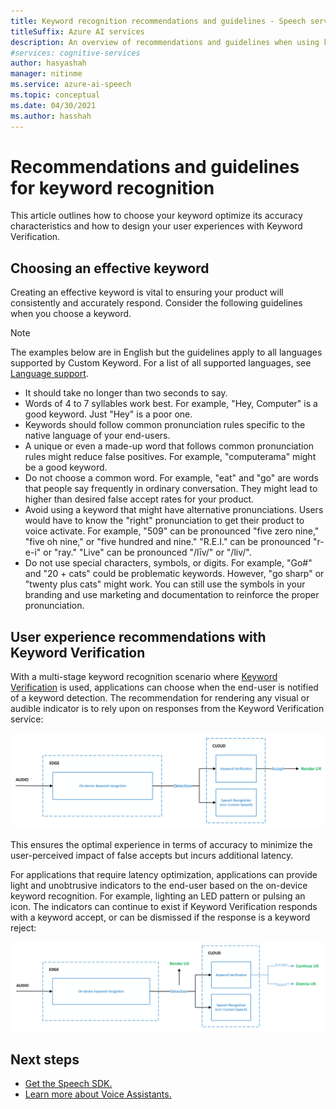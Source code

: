 ```yaml
---
title: Keyword recognition recommendations and guidelines - Speech service
titleSuffix: Azure AI services
description: An overview of recommendations and guidelines when using keyword recognition.
#services: cognitive-services
author: hasyashah
manager: nitinme
ms.service: azure-ai-speech
ms.topic: conceptual
ms.date: 04/30/2021
ms.author: hasshah
---
```


# Recommendations and guidelines for keyword recognition

This article outlines how to choose your keyword optimize its accuracy characteristics and how to design your user experiences with Keyword Verification. 

## Choosing an effective keyword

Creating an effective keyword is vital to ensuring your product will consistently and accurately respond. Consider the following guidelines when you choose a keyword.

> [!NOTE]
> The examples below are in English but the guidelines apply to all languages supported by Custom Keyword. For a list of all supported languages, see [Language support](language-support.md?tabs=custom-keyword).

- It should take no longer than two seconds to say.
- Words of 4 to 7 syllables work best. For example, "Hey, Computer" is a good keyword. Just "Hey" is a poor one.
- Keywords should follow common pronunciation rules specific to the native language of your end-users.
- A unique or even a made-up word that follows common pronunciation rules might reduce false positives. For example, "computerama" might be a good keyword.
- Do not choose a common word. For example, "eat" and "go" are words that people say frequently in ordinary conversation. They might lead to higher than desired false accept rates for your product.
- Avoid using a keyword that might have alternative pronunciations. Users would have to know the "right" pronunciation to get their product to voice activate. For example, "509" can be pronounced "five zero nine," "five oh nine," or "five hundred and nine." "R.E.I." can be pronounced "r-e-i" or "ray." "Live" can be pronounced "/līv/" or "/liv/".
- Do not use special characters, symbols, or digits. For example, "Go#" and "20 + cats" could be problematic keywords. However, "go sharp" or "twenty plus cats" might work. You can still use the symbols in your branding and use marketing and documentation to reinforce the proper pronunciation.


## User experience recommendations with Keyword Verification

With a multi-stage keyword recognition scenario where [Keyword Verification](keyword-recognition-overview.md#keyword-verification) is used, applications can choose when the end-user is notified of a keyword detection. The recommendation for rendering any visual or audible indicator is to rely upon on responses from the Keyword Verification service:

![User experience guideline when optimizing for accuracy.](media/custom-keyword/kw-verification-ux-accuracy.png)

This ensures the optimal experience in terms of accuracy to minimize the user-perceived impact of false accepts but incurs additional latency.

For applications that require latency optimization, applications can provide light and unobtrusive indicators to the end-user based on the on-device keyword recognition. For example, lighting an LED pattern or pulsing an icon. The indicators can continue to exist if Keyword Verification responds with a keyword accept, or can be dismissed if the response is a keyword reject:

![User experience guideline when optimizing for latency.](media/custom-keyword/kw-verification-ux-latency.png)

## Next steps

* [Get the Speech SDK.](speech-sdk.md)
* [Learn more about Voice Assistants.](voice-assistants.md)
